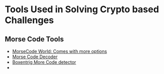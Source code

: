 # Tools Used in Solving Crypto based Challenges

## Morse Code Tools
- [MorseCode World: Comes with more options](https://morsecode.world/international/translator.html)
- [Morse Code Decoder](https://morsedecoder.com/)
- [Boxentrig More Code detector](https://www.boxentriq.com/code-breaking/morse-code)
- 

